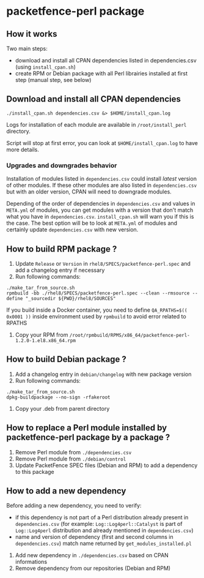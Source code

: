 # packetfence-perl package

## How it works

Two main steps:
* download and install all CPAN dependencies listed in dependencies.csv (using `install_cpan.sh`)
* create RPM or Debian package with all Perl librairies installed at first
  step (manual step, see below)

## Download and install all CPAN dependencies

``` shell
./install_cpan.sh dependencies.csv &> $HOME/install_cpan.log
```

Logs for installation of each module are available in `/root/install_perl`
directory.

Script will stop at first error, you can look at `$HOME/install_cpan.log` to
have more details.

### Upgrades and downgrades behavior

Installation of modules listed in `dependencies.csv` could install *latest*
version of other modules. If these other modules are also listed in
`dependencies.csv` but with an older version, CPAN will need to downgrade
modules.

Depending of the order of dependencies in `dependencies.csv` and values in
`META.yml` of modules, you can get modules with a version that don't match
what you have in `dependencies.csv`. `install_cpan.sh` will warn you if this
is the case. The best option will be to look at `META.yml` of modules and
certainly update `dependencies.csv` with new version.

## How to build RPM package ?

1. Update `Release` or `Version` in `rhel8/SPECS/packetfence-perl.spec` and add a changelog
   entry if necessary
1. Run following commands:

``` shell
./make_tar_from_source.sh
rpmbuild -bb ./rhel8/SPECS/packetfence-perl.spec --clean --rmsource --define "_sourcedir ${PWD}/rhel8/SOURCES"
```

If you build inside a Docker container, you need to define `QA_RPATHS=$((
0x0001 ))` inside environment used by `rpmbuild` to avoid error related to
RPATHS

1. Copy your RPM from `/root/rpmbuild/RPMS/x86_64/packetfence-perl-1.2.0-1.el8.x86_64.rpm`

## How to build Debian package ?

1. Add a changelog entry in `debian/changelog` with new package version
1. Run following commands:

``` shell
./make_tar_from_source.sh
dpkg-buildpackage --no-sign -rfakeroot
```

1. Copy your .deb from parent directory

## How to replace a Perl module installed by packetfence-perl package by a package ?

1. Remove Perl module from `./dependencies.csv`
1. Remove Perl module from  `./debian/control`
1. Update PacketFence SPEC files (Debian and RPM) to add a dependency to this package

## How to add a new dependency

Before adding a new dependency, you need to verify:
  * if this dependency is not part of a Perl distribution already present in
    `dependencies.csv` (for example: `Log::Log4perl::Catalyst` is part of
    `Log::Log4perl` distribution and already mentioned in `dependencies.csv`)
  * name and version of dependency (first and second columns in `dependencies.csv`) match name
    returned by `get_modules_installed.pl`


1. Add new dependency in `./dependencies.csv` based on CPAN informations
1. Remove dependency from our repositories (Debian and RPM)
